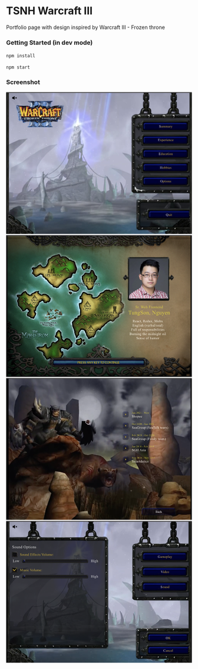 # TSNH Warcraft III

Portfolio page with design inspired by Warcraft III - Frozen throne

### Getting Started (in dev mode)

`npm install`

`npm start`

### Screenshot
<img src="docs/home.png" alt="" width="512" height="384" />
<img src="docs/summary.png" alt="" width="512" height="384" />
<img src="docs/experience.png" alt="" width="512" height="384" />
<img src="docs/settings.png" alt="" width="512" height="384" />
